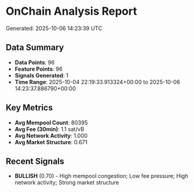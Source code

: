 # OnChain Analysis Report
Generated: 2025-10-06 14:23:39 UTC

## Data Summary
- **Data Points**: 96
- **Feature Points**: 96
- **Signals Generated**: 1
- **Time Range**: 2025-10-04 22:19:33.913324+00:00 to 2025-10-06 14:23:37.886790+00:00

## Key Metrics
- **Avg Mempool Count**: 80395
- **Avg Fee (30min)**: 1.1 sat/vB
- **Avg Network Activity**: 1.000
- **Avg Market Structure**: 0.671

## Recent Signals
- **BULLISH** (0.70) - High mempool congestion; Low fee pressure; High network activity; Strong market structure
